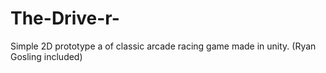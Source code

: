 # The-Drive-r-
Simple 2D prototype a of classic arcade racing game made in unity. (Ryan Gosling included)
